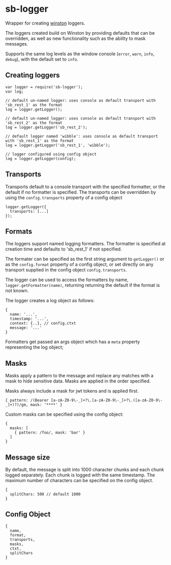 # sb-logger
Wrapper for creating [winston](https://github.com/winstonjs/winston) loggers.

The loggers created build on Winston by providing defaults that can be overridden, as well as new functionality such as the ability to mask messages.

Supports the same log levels as the window console (`error`, `warn`, `info`, `debug`), with the default set to `info`.

## Creating loggers 
```
var logger = require('sb-logger');
var log;

// default un-named logger: uses console as default transport with 'sb_rest_1' as the format
log = logger.getLogger();

// default un-named logger: uses console as default transport with 'sb_rest_2' as the format
log = logger.getLogger('sb_rest_2');

// default logger named 'wibble': uses console as default transport with 'sb_rest_1' as the format
log = logger.getLogger('sb_rest_1', 'wibble');

// logger configured using config object
log = logger.getLogger(config);
```
 
## Transports
Transports default to a console transport with the specified formatter, or the default if no formatter is specified. The transports can be overridden by using the `config.transports` property of a config object

```
logger.getLogger({
  transports: [...]
});
```

## Formats
The loggers support named logging formatters. The formatter is specified at creation time and defaults to 'sb_rest_1' if not specified. 

The formater can be specified as the first string argument to `getLogger()` or as the `config.format` property of a config object, or set directly on any transport supplied in the config object `config.transports`. 

The logger can be used to access the formatters by name, `logger.getFormatter(name)`, returning returning the default if the format is not known.

The logger creates a log object as follows:
```
{
  name: '...',
  timestamp: '...',
  context: {..}, // config.ctxt
  message: '...'
}
```

Formatters get passed an args object which has a `meta` property representing the log object;

## Masks
Masks apply a pattern to the message and replace any matches with a mask to hide sensitive data. Masks are applied in the order specified.

Masks always include a mask for jwt tokens and is applied first.
```
{ pattern: /(Bearer [a-zA-Z0-9\-_]+?\.[a-zA-Z0-9\-_]+?\.([a-zA-Z0-9\-_]+)?)/gm, mask: '****' }
```

Custom masks can be specified using the config object:

```
{
  masks: [
    { pattern: /foo/, mask: 'bar' }
  ]
}
```

## Message size
By default, the message is split into 1000 character chunks and each chunk logged separately. Each chunk is logged with the same timestamp. The maximum number of characters can be specified on the config object.

```
{
  splitChars: 500 // default 1000
}
```

## Config Object

```
{
  name,
  format,
  transports,
  masks,
  ctxt,
  splitChars
}
```